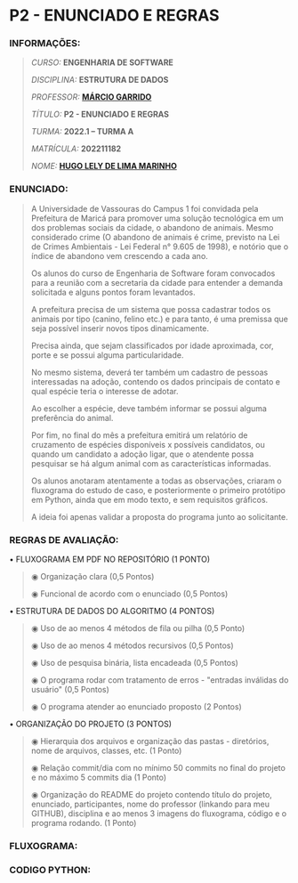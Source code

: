 # P2 - ENUNCIADO E REGRAS


### INFORMAÇÕES:

>_CURSO:_ **ENGENHARIA DE SOFTWARE**
>
>_DISCIPLINA:_ **ESTRUTURA DE DADOS**
>
>_PROFESSOR:_ **[MÁRCIO GARRIDO](https://github.com/marciogarridoLaCop)**
>
>_TÍTULO:_ **P2 - ENUNCIADO E REGRAS**
>
>_TURMA:_ **2022.1 – TURMA A**
>
>_MATRÍCULA:_ **202211182**
>
>_NOME:_ **[HUGO LELY DE LIMA MARINHO](https://github.com/HugoLelly)**

### ENUNCIADO:

>A Universidade de Vassouras do Campus 1 foi convidada pela Prefeitura de Maricá para promover uma solução tecnológica em um dos problemas sociais da cidade, o abandono de animais. Mesmo considerado crime (O abandono de animais é crime, previsto na Lei de Crimes Ambientais - Lei Federal n° 9.605 de 1998), e notório que o índice de abandono vem crescendo a cada ano.
>
>Os alunos do curso de Engenharia de Software foram convocados para a reunião com a secretaria da cidade para entender a demanda solicitada e alguns pontos foram levantados.
>
>A prefeitura precisa de um sistema que possa cadastrar todos os animais por tipo (canino, felino etc.) e para tanto, é uma premissa que seja possível inserir novos tipos dinamicamente.
>
>Precisa ainda, que sejam classificados por idade aproximada, cor, porte e se possui alguma particularidade.
>
>No mesmo sistema, deverá ter também um cadastro de pessoas interessadas na adoção, contendo os dados principais de contato e qual espécie teria o interesse de adotar.
>
>Ao escolher a espécie, deve também informar se possui alguma preferência do animal.
>
>Por fim, no final do mês a prefeitura emitirá um relatório de cruzamento de espécies disponíveis x possíveis candidatos, ou quando um candidato a adoção ligar, que o atendente possa pesquisar se há algum animal com as características informadas.
>
>Os alunos anotaram atentamente a todas as observações, criaram o fluxograma do estudo de caso, e posteriormente o primeiro protótipo em Python, ainda que em modo texto, e sem requisitos gráficos.
>
>A ideia foi apenas validar a proposta do programa junto ao solicitante.


### REGRAS DE AVALIAÇÃO:

•	FLUXOGRAMA EM PDF NO REPOSITÓRIO (1 PONTO)

>◉ Organização clara (0,5 Pontos)
>
>◉ Funcional de acordo com o enunciado (0,5 Pontos)


•	ESTRUTURA DE DADOS DO ALGORITMO (4 PONTOS)

>◉	Uso de ao menos 4 métodos de fila ou pilha (0,5 Ponto)
>
>◉	Uso de ao menos 4 métodos recursivos (0,5 Pontos)
>
>◉	Uso de pesquisa binária, lista encadeada (0,5 Pontos)
>
>◉	O programa rodar com tratamento de erros - "entradas inválidas do usuário" (0,5 Pontos)
>
>◉	O programa atender ao enunciado proposto (2 Pontos)


•	ORGANIZAÇÃO DO PROJETO (3 PONTOS)

>◉	Hierarquia dos arquivos e organização das pastas - diretórios, nome de arquivos, classes, etc. (1 Ponto)
>
>◉	Relação commit/dia com no mínimo 50 commits no final do projeto e no máximo 5 commits dia (1 Ponto)
>
>◉	Organização do README do projeto contendo título do projeto, enunciado, participantes, nome do professor (linkando para meu GITHUB), disciplina e ao menos 3 imagens do fluxograma, código e o programa rodando. (1 Ponto)


### FLUXOGRAMA:



### CODIGO PYTHON:


